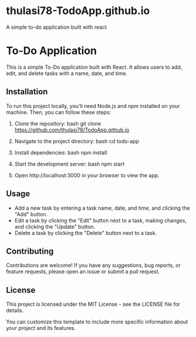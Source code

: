 # thulasi78-TodoApp.github.io
A simple  to-do application built with react



# To-Do Application

This is a simple To-Do application built with React. It allows users to add, edit, and delete tasks with a name, date, and time.

## Installation

To run this project locally, you'll need Node.js and npm installed on your machine. Then, you can follow these steps:

1. Clone the repository:
   bash
   git clone https://github.com/thulasi78/TodoApp.github.io
   
2. Navigate to the project directory:
   bash
   cd todo-app
   
3. Install dependencies:
   bash
   npm install
   
4. Start the development server:
   bash
   npm start
   
5. Open http://localhost:3000 in your browser to view the app.

## Usage

- Add a new task by entering a task name, date, and time, and clicking the "Add" button.
- Edit a task by clicking the "Edit" button next to a task, making changes, and clicking the "Update" button.
- Delete a task by clicking the "Delete" button next to a task.

## Contributing

Contributions are welcome! If you have any suggestions, bug reports, or feature requests, please open an issue or submit a pull request.

## License

This project is licensed under the MIT License - see the LICENSE file for details.


You can customize this template to include more specific information about your project and its features.
